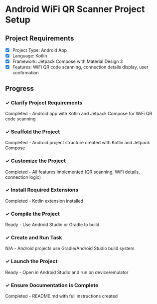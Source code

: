 # Android WiFi QR Scanner Project Setup

## Project Requirements
- [x] Project Type: Android App
- [x] Language: Kotlin
- [x] Framework: Jetpack Compose with Material Design 3
- [x] Features: WiFi QR code scanning, connection details display, user confirmation

## Progress

### ✓ Clarify Project Requirements
Completed - Android app with Kotlin and Jetpack Compose for WiFi QR code scanning

### ✓ Scaffold the Project
Completed - Android project structure created with Kotlin and Jetpack Compose

### ✓ Customize the Project
Completed - All features implemented (QR scanning, WiFi details, connection logic)

### ✓ Install Required Extensions
Completed - Kotlin extension installed

### ✓ Compile the Project
Ready - Use Android Studio or Gradle to build

### ✓ Create and Run Task
N/A - Android projects use Gradle/Android Studio build system

### ✓ Launch the Project
Ready - Open in Android Studio and run on device/emulator

### ✓ Ensure Documentation is Complete
Completed - README.md with full instructions created

